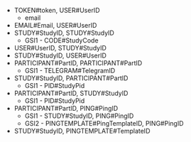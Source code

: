
- TOKEN#token, USER#UserID
    - email
- EMAIL#Email, USER#UserID
- STUDY#StudyID, STUDY#StudyID
    - GSI1 - CODE#StudyCode
- USER#UserID, STUDY#StudyID 
- STUDY#StudyID, USER#UserID 
- PARTICIPANT#PartID, PARTICIPANT#PartID
    - GSI1 - TELEGRAM#TelegramID
- STUDY#StudyID, PARTICIPANT#PartID
    - GSI1 - PID#StudyPid
- PARTICIPANT#PartID, STUDY#StudyID
    - GSI1 - PID#StudyPid
- PARTICIPANT#PartID, PING#PingID
    - GSI1 - STUDY#StudyID, PING#PingID
    - GSI2 - PINGTEMPLATE#PingTemplateID, PING#PingID
- STUDY#StudyID, PINGTEMPLATE#TemplateID


